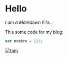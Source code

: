 # Hello

_I am a Markdown File..._

This some code for my blog:

```js
var nombre = 123;
```

[![tom](http://img.youtube.com/vi/HhJzId4mArs/0.jpg)](http://www.youtube.com/watch?v=HhJzId4mArs "tomate")
